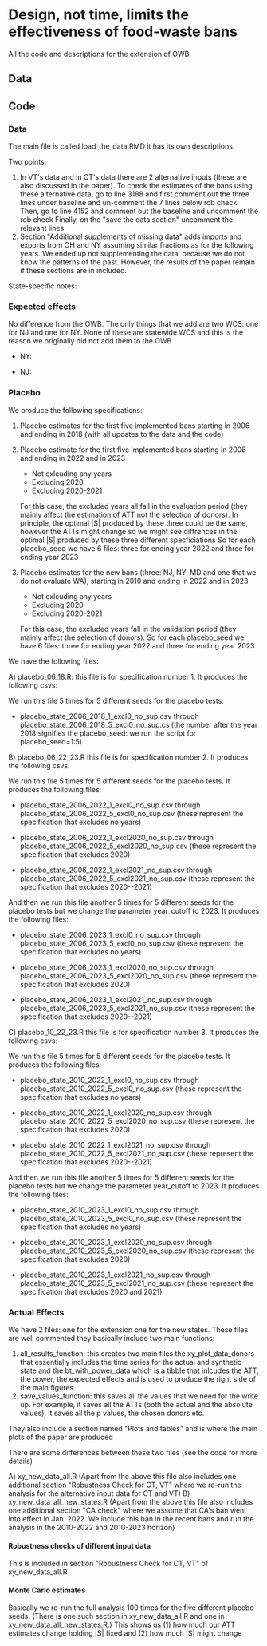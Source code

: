 # Design, not time, limits the effectiveness of food‑waste bans
All the code and descriptions for the extension of OWB

## Data 

## Code

### Data

The main file is called load_the_data.RMD it has its own descriptions. 

Two points: 

1) In VT's data and in CT's data there are 2 alternative inputs (these are also discussed in the paper).
   To check the estimates of the bans using these alternative data, go to  line 3188 and first comment out the three lines under baseline and un-comment the 7 lines below rob check.
   Then, go to line 4152 and comment out the baseline and uncomment the rob check 
   Finally, on the "save the data section" uncomment the relevant lines 
2) Section "Additional supplements of missing data" adds imports and exports from OH and NY assuming similar fractions as for the following years. We ended up not supplementing the data, because we do not know the patterns of the past.
   However, the results of the paper remain if these sections are in included. 

State-specific notes: 


### Expected effects 
No difference from the OWB. The only things that we add are two WCS: one for NJ and one for NY. 
None of these are statewide WCS and this is the reason we originally did not add them to the OWB 

- NY:

- NJ: 

### Placebo 

We produce the following specifications: 

1) Placebo estimates for the first five implemented bans starting in 2006 and ending in 2018 (with all updates to the data and the code)

3) Placebo estimate for the first five implemented bans starting in 2006 and ending in 2022 and in 2023
   - Not exlcuding any years
   - Excluding 2020
   - Excluding 2020-2021
     
   For this case, the excluded years all fall in the evaluation period (they mainly affect the estimation of ATT not the selection of donors). In principle, the optimal |S| produced by these three could be the same, however the ATTs might change so we might see diffrences in the optimal |S| produced by these three different specficiations
So for each placebo_seed we have 6 files: three for ending year 2022 and three for ending year 2023

4) Placebo estimates for the new bans (three: NJ, NY, MD and one that we do not evaluate WA), starting in 2010 and ending in 2022 and in 2023
   - Not exlcuding any years
   - Excluding 2020
   - Excluding 2020-2021
   
   For this case, the excluded years fall in the validation period (they mainly affect the selection of donors).
So for each placebo_seed we have 6 files: three for ending year 2022 and three for ending year 2023


We have the following files: 

A) placebo_06_18.R: this file is for specification number 1. It produces the following csvs: 

   We run this file 5 times for 5 different seeds for the placebo tests: 

   - placebo_state_2006_2018_1_excl0_no_sup.csv through placebo_state_2006_2018_5_excl0_no_sup.cs (the number after the year 2018 signifies the placebo_seed: we run the script for placebo_seed=1:5)
   
B) placebo_06_22_23.R this file is for specification number 2. It produces the following csvs: 

   We run this file 5 times for 5 different seeds for the placebo tests. It produces the following files: 
   
   - placebo_state_2006_2022_1_excl0_no_sup.csv through placebo_state_2006_2022_5_excl0_no_sup.csv (these represent the specification that excludes no years)
   
   - placebo_state_2006_2022_1_excl2020_no_sup.csv through placebo_state_2006_2022_5_excl2020_no_sup.csv (these represent the specification that excludes 2020)
   
   - placebo_state_2006_2022_1_excl2021_no_sup.csv through placebo_state_2006_2022_5_excl2021_no_sup.csv (these represent the specification that excludes 2020--2021)
   
   And then we run this file another 5 times for 5 different seeds for the placebo tests but we change the parameter year_cutoff to 2023. It produces the following files: 

   - placebo_state_2006_2023_1_excl0_no_sup.csv through placebo_state_2006_2023_5_excl0_no_sup.csv (these represent the specification that excludes no years)
   
   - placebo_state_2006_2023_1_excl2020_no_sup.csv through placebo_state_2006_2023_5_excl2020_no_sup.csv (these represent the specification that excludes 2020)
   
   - placebo_state_2006_2023_1_excl2021_no_sup.csv through placebo_state_2006_2023_5_excl2021_no_sup.csv (these represent the specification that excludes 2020--2021)

C) placebo_10_22_23.R this file is for specification number 3. It produces the following csvs: 

   We run this file 5 times for 5 different seeds for the placebo tests. It produces the following files: 
   
   - placebo_state_2010_2022_1_excl0_no_sup.csv through placebo_state_2010_2022_5_excl0_no_sup.csv (these represent the specification that excludes no years)
   
   - placebo_state_2010_2022_1_excl2020_no_sup.csv through placebo_state_2010_2022_5_excl2020_no_sup.csv (these represent the specification that excludes 2020)
   
   - placebo_state_2010_2022_1_excl2021_no_sup.csv through placebo_state_2010_2022_5_excl2021_no_sup.csv (these represent the specification that excludes 2020--2021)
   
   And then we run this file another 5 times for 5 different seeds for the placebo tests but we change the parameter year_cutoff to 2023. It produces the following files: 

   - placebo_state_2010_2023_1_excl0_no_sup.csv through placebo_state_2010_2023_5_excl0_no_sup.csv (these represent the specification that excludes no years)
   
   - placebo_state_2010_2023_1_excl2020_no_sup.csv through placebo_state_2010_2023_5_excl2020_no_sup.csv (these represent the specification that excludes 2020)
   
   - placebo_state_2010_2023_1_excl2021_no_sup.csv through placebo_state_2010_2023_5_excl2021_no_sup.csv (these represent the specification that excludes 2020 and 2021)


### Actual Effects 

We have 2 files: one for the extension one for the new states. These files are well commented they basically include two main functions: 

1) all_results_function: this creates two main files the xy_plot_data_donors that essentially includes the time series for the actual and synthetic state and the bt_with_power_data which is a tibble that inlcudes the ATT, the power, the expected effects and is used to produce the right side of the main figures 
2) save_values_function: this saves all the values that we need for the write up. For example, it saves all the ATTs (both the actual and the absolute values), it saves all the p values, the chosen donors etc. 

They also include a section named "Plots and tables" and is where the main plots of the paper are produced

There are some differences between these two files (see the code for more details)  

A) xy_new_data_all.R (Apart from the above this file also includes one additional section "Robustness Check for CT, VT" where we re-run the analysis for the alternative input data for CT and VT) 
B) xy_new_data_all_new_states.R (Apart from the above this file also includes one additional section "CA check" where we assume that CA's ban went into effect in Jan. 2022. We include this ban in the recent bans and run the analysis in the 2010-2022 and 2010-2023 horizon)

#### Robustness checks of different input data 
This is included in section "Robustness Check for CT, VT" of xy_new_data_all.R
#### Monte Carlo estimates
Basically we re-run the full analysis 100 times for the five different placebo seeds. (There is one such section in xy_new_data_all.R and one in xy_new_data_all_new_states.R.)
This shows us (1) how much our ATT estimates change holding |S| fixed and (2) how much |S| might change
